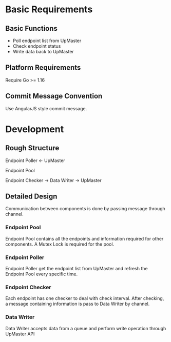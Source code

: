 # Basic Requirements

## Basic Functions
- Poll endpoint list from UpMaster
- Check endpoint status
- Write data back to UpMaster

## Platform Requirements

Require Go >= 1.16

## Commit Message Convention

Use AngularJS style commit message.

# Development

## Rough Structure

Endpoint Poller <- UpMaster

Endpoint Pool

Endpoint Checker -> Data Writer -> UpMaster

## Detailed Design

Communication between components is done by passing message through channel.

### Endpoint Pool

Endpoint Pool contains all the endpoints and information required for other components. A Mutex Lock is required for the pool.

### Endpoint Poller

Endpoint Poller get the endpoint list from UpMaster and refresh the Endpoint Pool every specific time.

### Endpoint Checker

Each endpoint has one checker to deal with check interval. After checking, a message containing information is pass to Data Writer by channel.

### Data Writer

Data Writer accepts data from a queue and perform write operation through UpMaster API